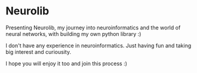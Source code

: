 # Neurolib

Presenting Neurolib, my journey into neuroinformatics and the world of neural networks, with building my own python library :)

I don't have any experience in neuroinformatics. Just having fun and taking big interest and curiousity.

I hope you will enjoy it too and join this process :)


